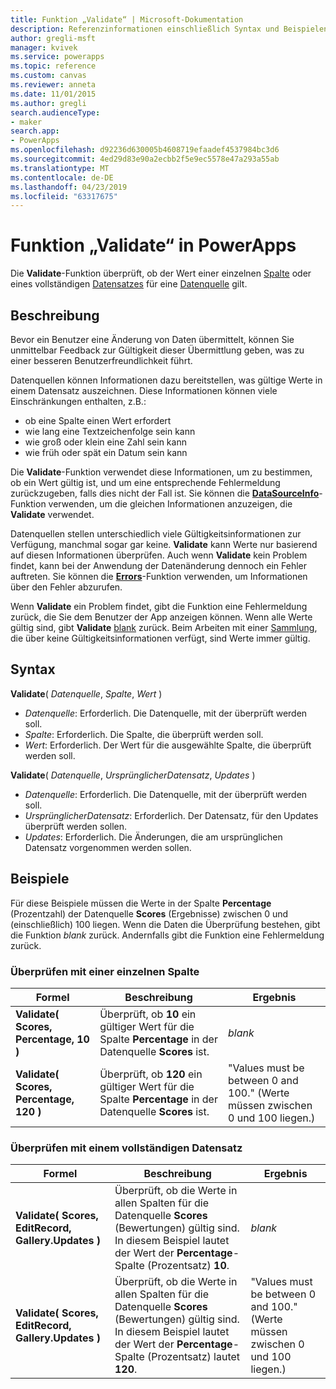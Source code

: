 ```yaml
---
title: Funktion „Validate“ | Microsoft-Dokumentation
description: Referenzinformationen einschließlich Syntax und Beispielen für die Funktion „Validate“ in PowerApps
author: gregli-msft
manager: kvivek
ms.service: powerapps
ms.topic: reference
ms.custom: canvas
ms.reviewer: anneta
ms.date: 11/01/2015
ms.author: gregli
search.audienceType:
- maker
search.app:
- PowerApps
ms.openlocfilehash: d92236d630005b4608719efaadef4537984bc3d6
ms.sourcegitcommit: 4ed29d83e90a2ecbb2f5e9ec5578e47a293a55ab
ms.translationtype: MT
ms.contentlocale: de-DE
ms.lasthandoff: 04/23/2019
ms.locfileid: "63317675"
---
```

# <a name="validate-function-in-powerapps"></a>Funktion „Validate“ in PowerApps
Die **Validate**-Funktion überprüft, ob der Wert einer einzelnen [Spalte](../working-with-tables.md#columns) oder eines vollständigen [Datensatzes](../working-with-tables.md#records) für eine [Datenquelle](../working-with-data-sources.md) gilt.  

## <a name="description"></a>Beschreibung
Bevor ein Benutzer eine Änderung von Daten übermittelt, können Sie unmittelbar Feedback zur Gültigkeit dieser Übermittlung geben, was zu einer besseren Benutzerfreundlichkeit führt.

Datenquellen können Informationen dazu bereitstellen, was gültige Werte in einem Datensatz auszeichnen. Diese Informationen können viele Einschränkungen enthalten, z.B.:

* ob eine Spalte einen Wert erfordert
* wie lang eine Textzeichenfolge sein kann
* wie groß oder klein eine Zahl sein kann
* wie früh oder spät ein Datum sein kann

Die **Validate**-Funktion verwendet diese Informationen, um zu bestimmen, ob ein Wert gültig ist, und um eine entsprechende Fehlermeldung zurückzugeben, falls dies nicht der Fall ist. Sie können die **[DataSourceInfo](function-datasourceinfo.md)**-Funktion verwenden, um die gleichen Informationen anzuzeigen, die **Validate** verwendet.

Datenquellen stellen unterschiedlich viele Gültigkeitsinformationen zur Verfügung, manchmal sogar gar keine. **Validate** kann Werte nur basierend auf diesen Informationen überprüfen. Auch wenn **Validate** kein Problem findet, kann bei der Anwendung der Datenänderung dennoch ein Fehler auftreten. Sie können die **[Errors](function-errors.md)**-Funktion verwenden, um Informationen über den Fehler abzurufen.

Wenn **Validate** ein Problem findet, gibt die Funktion eine Fehlermeldung zurück, die Sie dem Benutzer der App anzeigen können. Wenn alle Werte gültig sind, gibt **Validate** [blank](function-isblank-isempty.md) zurück. Beim Arbeiten mit einer [Sammlung](../working-with-data-sources.md#collections), die über keine Gültigkeitsinformationen verfügt, sind Werte immer gültig.

## <a name="syntax"></a>Syntax
**Validate**( *Datenquelle*, *Spalte*, *Wert* )

* *Datenquelle*: Erforderlich. Die Datenquelle, mit der überprüft werden soll.
* *Spalte*: Erforderlich. Die Spalte, die überprüft werden soll.
* *Wert*: Erforderlich. Der Wert für die ausgewählte Spalte, die überprüft werden soll.

**Validate**( *Datenquelle*, *UrsprünglicherDatensatz*, *Updates* )

* *Datenquelle*: Erforderlich. Die Datenquelle, mit der überprüft werden soll.
* *UrsprünglicherDatensatz*: Erforderlich.  Der Datensatz, für den Updates überprüft werden sollen.
* *Updates*: Erforderlich.  Die Änderungen, die am ursprünglichen Datensatz vorgenommen werden sollen.

## <a name="examples"></a>Beispiele
Für diese Beispiele müssen die Werte in der Spalte **Percentage** (Prozentzahl) der Datenquelle **Scores** (Ergebnisse) zwischen 0 und (einschließlich) 100 liegen. Wenn die Daten die Überprüfung bestehen, gibt die Funktion *blank* zurück. Andernfalls gibt die Funktion eine Fehlermeldung zurück.

### <a name="validate-with-a-single-column"></a>Überprüfen mit einer einzelnen Spalte

| Formel | Beschreibung | Ergebnis |
| --- | --- | --- |
| **Validate( Scores, Percentage, 10 )** |Überprüft, ob **10** ein gültiger Wert für die Spalte **Percentage** in der Datenquelle **Scores** ist. |*blank* |
| **Validate( Scores, Percentage, 120 )** |Überprüft, ob **120** ein gültiger Wert für die Spalte **Percentage** in der Datenquelle **Scores** ist. |"Values must be between 0 and 100." (Werte müssen zwischen 0 und 100 liegen.) |

### <a name="validate-with-a-complete-record"></a>Überprüfen mit einem vollständigen Datensatz

| Formel | Beschreibung | Ergebnis |
| --- | --- | --- |
| **Validate( Scores, EditRecord, Gallery.Updates )** |Überprüft, ob die Werte in allen Spalten für die Datenquelle **Scores** (Bewertungen) gültig sind. In diesem Beispiel lautet der Wert der **Percentage**-Spalte (Prozentsatz) **10**. |*blank* |
| **Validate( Scores, EditRecord, Gallery.Updates )** | Überprüft, ob die Werte in allen Spalten für die Datenquelle **Scores** (Bewertungen) gültig sind. In diesem Beispiel lautet der Wert der **Percentage**-Spalte (Prozentsatz) lautet **120**. |"Values must be between 0 and 100." (Werte müssen zwischen 0 und 100 liegen.) |

